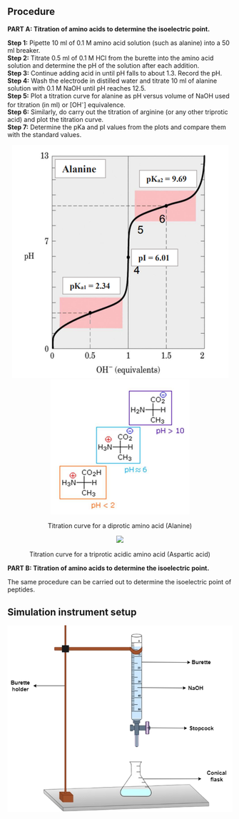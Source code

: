 ## Procedure
**PART A: Titration of amino acids to determine the isoelectric point.**

**Step 1:** Pipette 10 ml of 0.1 M amino acid solution (such as alanine) into a 50 ml breaker.  
**Step 2:** Titrate 0.5 ml of 0.1 M HCl from the burette into the amino acid solution and determine the pH of the solution after each addition.  
**Step 3:** Continue adding acid in until pH falls to about 1.3. Record the pH.  
**Step 4:** Wash the electrode in distilled water and titrate 10 ml of alanine solution with 0.1 M NaOH until pH reaches 12.5.  
**Step 5:** Plot a titration curve for alanine as pH versus volume of NaOH used for titration (in ml) or [OH<sup>-</sup>] equivalence.  
**Step 6:** Similarly, do carry out the titration of arginine (or any other triprotic acid) and plot the titration curve.  
**Step 7:** Determine the pKa and pI values from the plots and compare them with the standard values.  

<div align="center">
<img src="images/fig8.png" class="img-fluid">
<img src="images/Fig8b.png" class="img-fluid">
<p>Titration curve for a diprotic amino acid (Alanine)</p>
</div>



<div align="center">
<img src="images/Fig9.png" class="img-fluid">
<p>Titration curve for a triprotic acidic amino acid (Aspartic acid)</p>
</div>

**PART B: Titration of amino acids to determine the isoelectric point.**

The same procedure can be carried out to determine the isoelectric point of peptides.







## Simulation instrument setup
<div align="center">
<img src="images/burette.png" class="img-fluid">
</div>